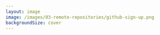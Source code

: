 ```yaml
---
layout: image
image: /images/03-remote-repositories/github-sign-up.png
backgroundSize: cover
---
```


